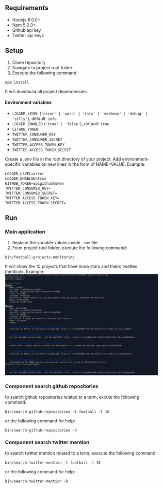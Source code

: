 ## Requirements
- Nodejs 8.0.0+
- Npm 5.0.0+
- Github api key
- Twitter api keys

## Setup
1. Clone repository
2. Navigate to project root folder
3. Execute the following command:
```shell
npm install
```
It will download all project dependencies.

#### Environment variables

  - `LOGGER_LEVEL` (`'error' | 'warn' | 'info' | 'verbose' | 'debug' | 'silly'`), default: `info`
  - `LOGGER_ENABLED` (`'true' | 'false'`), default: `true`
  - `GITHUB_TOKEN`
  - `TWITTER_CONSUMER_KEY`
  - `TWITTER_CONSUMER_SECRET`
  - `TWITTER_ACCESS_TOKEN_KEY`
  - `TWITTER_ACCESS_TOKEN_SECRET`

  Create a .env file in the root directory of your project. Add environment-specific variables on new lines in the form of NAME=VALUE. Example:

  ```plain-text
 LOGGER_LEVEL=error
 LOGGER_ENABLED=true
 GITHUB_TOKEN=apigithubtoken
 TWITTER_CONSUMER_KEY=
 TWITTER_CONSUMER_SECRET=
 TWITTER_ACCESS_TOKEN_KEY=
 TWITTER_ACCESS_TOKEN_SECRET=
  ```

## Run

### Main application
1. Replace the variable values inside `.env` file
2. From project root folder, execute the following command:

``` shell
bin/football-projects-monitoring
```
It will show the 10 projects that have more stars and theirs twettes mentions. Example:
![Result example](result-example.png) 
### Component search github repositories

to search github repositories related to a term, excute the following command:

``` shell
bin/search-github-repositories -t football -l 10
```
or the following command for help:

``` shell
bin/search-github-repositories -h
```

### Component search twitter mention

to search twitter mention related to a term, execute the following command:

``` shell
bin/search-twitter-mention -t football -l 10
```
or the following command for help:

``` shell
bin/search-twitter-mention -h
```